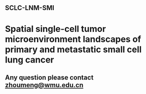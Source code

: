 ## SCLC-LNM-SMI

# Spatial single-cell tumor microenvironment landscapes of primary and metastatic small cell lung cancer



## Any question please contact zhoumeng@wmu.edu.cn
